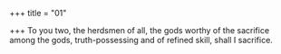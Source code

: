 +++
title = "01"

+++
To you two, the herdsmen of all, the gods worthy of the sacrifice among  the gods,
truth-possessing and of refined skill, shall I sacrifice.